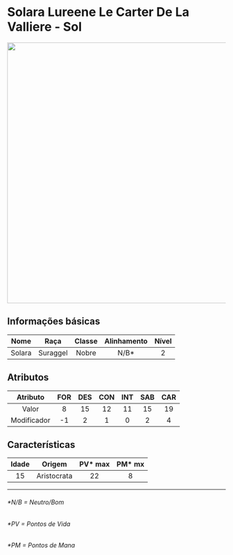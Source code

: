 # Solara Lureene Le Carter De La Valliere - Sol

<img src="https://user-images.githubusercontent.com/19653346/115972471-ce17bd00-a524-11eb-95ac-78e499544e9d.jpeg" width="600">


## Informações básicas

| Nome | Raça | Classe | Alinhamento | Nível |
| :-: | :-: | :-: | :-: | :-: |
| Solara | Suraggel | Nobre | N/B* | 2 |

## Atributos

| Atributo | FOR | DES | CON | INT | SAB | CAR |
| :-: | :-: | :-: | :-: | :-: | :-: | :-: |
| Valor | 8 | 15 | 12 | 11 | 15 | 19 |
| Modificador | -1 | 2 | 1 | 0 | 2 | 4 |

## Características

| Idade | Origem | PV* max | PM* mx |
| :-: | :-: | :-: | :-: |
| 15 | Aristocrata | 22 | 8 |

---

###### *N/B = Neutro/Bom
###### *PV = Pontos de Vida
###### *PM = Pontos de Mana

